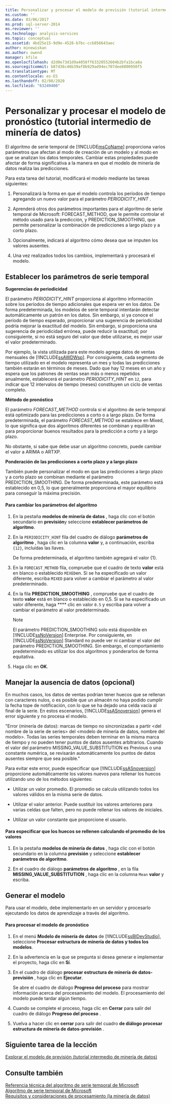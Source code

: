 ```yaml
---
title: Personalizar y procesar el modelo de previsión (tutorial intermedio de minería de datos) | Microsoft Docs
ms.custom: ''
ms.date: 03/06/2017
ms.prod: sql-server-2014
ms.reviewer: ''
ms.technology: analysis-services
ms.topic: conceptual
ms.assetid: 4bd25e15-9d9e-4528-b7bc-ccb856643aec
author: minewiskan
ms.author: owend
manager: kfile
ms.openlocfilehash: d2d0e73d1d9a4058ff63320552604b2bfa1bca8a
ms.sourcegitcommit: b87d36c46b39af8b929ad94ec707dee8800950f5
ms.translationtype: MT
ms.contentlocale: es-ES
ms.lasthandoff: 02/08/2020
ms.locfileid: "63249400"
---
```

# <a name="customizing-and-processing-the-forecasting-model-intermediate-data-mining-tutorial"></a>Personalizar y procesar el modelo de pronóstico (tutorial intermedio de minería de datos)
  El algoritmo de serie temporal de [!INCLUDE[msCoName](../includes/msconame-md.md)] proporciona varios parámetros que afectan al modo de creación de un modelo y al modo en que se analizan los datos temporales. Cambiar estas propiedades puede afectar de forma significativa a la manera en que el modelo de minería de datos realiza las predicciones.  
  
 Para esta tarea del tutorial, modificará el modelo mediante las tareas siguientes:  
  
1.  Personalizará la forma en que el modelo controla los períodos de tiempo agregando un nuevo valor para el parámetro *PERIODICITY_HINT* .  
  
2.  Aprenderá otros dos parámetros importantes para el algoritmo de serie temporal de Microsoft: FORECAST_METHOD, que le permite controlar el método usado para la predicción, y PREDICTION_SMOOTHING, que permite personalizar la combinación de predicciones a largo plazo y a corto plazo.  
  
3.  Opcionalmente, indicará al algoritmo cómo desea que se imputen los valores ausentes.  
  
4.  Una vez realizados todos los cambios, implementará y procesará el modelo.  
  
## <a name="setting-time-series-parameters"></a>Establecer los parámetros de serie temporal  
 **Sugerencias de periodicidad**  
  
 El parámetro *PERIODICITY_HINT* proporciona al algoritmo información sobre los períodos de tiempo adicionales que espera ver en los datos. De forma predeterminada, los modelos de serie temporal intentarán detectar automáticamente un patrón en los datos. Sin embargo, si ya conoce el período de tiempo esperado, proporcionar una sugerencia de periodicidad podría mejorar la exactitud del modelo. Sin embargo, si proporciona una sugerencia de periodicidad errónea, puede reducir la exactitud; por consiguiente, si no está seguro del valor que debe utilizarse, es mejor usar el valor predeterminado.  
  
 Por ejemplo, la vista utilizada para este modelo agrega datos de ventas mensuales de [!INCLUDE[ssAWDWsp](../includes/ssawdwsp-md.md)]. Por consiguiente, cada segmento de tiempo utilizado en el modelo representa un mes y todas las predicciones también estarán en términos de meses. Dado que hay 12 meses en un año y espera que los patrones de ventas sean más o menos repetidos anualmente, establecerá el parámetro *PERIODICITY_HINT* en `12`, para indicar que 12 intervalos de tiempo (meses) constituyen un ciclo de ventas completo.  
  
 **Método de pronóstico**  
  
 El parámetro *FORECAST_METHOD* controla si el algoritmo de serie temporal está optimizado para las predicciones a corto o a largo plazo. De forma predeterminada, el parámetro *FORECAST_METHOD* se establece en Mixed, lo que significa que dos algoritmos diferentes se combinan y equilibran para proporcionar buenos resultados para la predicción a corto y a largo plazo.  
  
 No obstante, si sabe que debe usar un algoritmo concreto, puede cambiar el valor a ARIMA o ARTXP.  
  
 **Ponderación de las predicciones a corto plazo y a largo plazo**  
  
 También puede personalizar el modo en que las predicciones a largo plazo y a corto plazo se combinan mediante el parámetro PREDICTION_SMOOTHING. De forma predeterminada, este parámetro está establecido en 0,5, lo que generalmente proporciona el mayor equilibrio para conseguir la máxima precisión.  
  
#### <a name="to-change-the-algorithm-parameters"></a>Para cambiar los parámetros del algoritmo  
  
1.  En la pestaña **modelos de minería de datos** , haga clic con el botón secundario en **previsión**y seleccione **establecer parámetros de algoritmo**.  
  
2.  En la `PERIODICITY_HINT` fila del cuadro de diálogo **parámetros de algoritmo** , haga clic en la columna **valor** y, a continuación, escriba `{12}`, incluidas las llaves.  
  
     De forma predeterminada, el algoritmo también agregará el valor {1}.  
  
3.  En la `FORECAST_METHOD` fila, compruebe que el cuadro de texto **valor** está en blanco o establecido `MIXED`en. Si se ha especificado un valor diferente, escriba `MIXED` para volver a cambiar el parámetro al valor predeterminado.  
  
4.  En la fila **PREDICTION_SMOOTHING** , compruebe que el cuadro de texto **valor** está en blanco o establecido en 0,5. Si se ha especificado un valor diferente, haga **** clic en valor `0.5` y escriba para volver a cambiar el parámetro al valor predeterminado.  
  
    > [!NOTE]  
    >  El parámetro PREDICTION_SMOOTHING solo está disponible en [!INCLUDE[ssNoVersion](../includes/ssnoversion-md.md)] Enterprise. Por consiguiente, en [!INCLUDE[ssNoVersion](../includes/ssnoversion-md.md)] Standard no puede ver ni cambiar el valor del parámetro PREDICTION_SMOOTHING. Sin embargo, el comportamiento predeterminado es utilizar los dos algoritmos y ponderarlos de forma equitativa.  
  
5.  Haga clic en **OK**.  
  
## <a name="handling-missing-data-optional"></a>Manejar la ausencia de datos (opcional)  
 En muchos casos, los datos de ventas podrían tener huecos que se rellenan con caracteres nulos, o es posible que un almacén no haya podido cumplir la fecha tope de notificación, con lo que se ha dejado una celda vacía al final de la serie. En estos escenarios, [!INCLUDE[ssASnoversion](../includes/ssasnoversion-md.md)] genera el error siguiente y no procesa el modelo.  
  
 "Error (minería de datos): marcas de tiempo no sincronizadas a partir \<del nombre de la serie de series> del \<modelo de minería de datos, nombre del modelo>. Todas las series temporales deben terminar en la misma marca de tiempo y no pueden tener puntos de datos ausentes arbitrarios. Cuando el valor del parámetro MISSING_VALUE_SUBSTITUTION es Previous o una constante numérica, se revisarán automáticamente los puntos de datos ausentes siempre que sea posible."  
  
 Para evitar este error, puede especificar que [!INCLUDE[ssASnoversion](../includes/ssasnoversion-md.md)] proporcione automáticamente los valores nuevos para rellenar los huecos utilizando uno de los métodos siguientes:  
  
-   Utilizar un valor promedio. El promedio se calcula utilizando todos los valores válidos en la misma serie de datos.  
  
-   Utilizar el valor anterior. Puede sustituir los valores anteriores para varias celdas que falten, pero no puede rellenar los valores de iniciales.  
  
-   Utilizar un valor constante que proporcione el usuario.  
  
#### <a name="to-specify-that-gaps-be-filled-by-averaging-values"></a>Para especificar que los huecos se rellenen calculando el promedio de los valores  
  
1.  En la pestaña **modelos de minería de datos** , haga clic con el botón secundario en la columna **previsión** y seleccione **establecer parámetros de algoritmo**.  
  
2.  En el cuadro de diálogo **parámetros de algoritmo** , en la fila **MISSING_VALUE_SUBSTITUTION** , haga clic en la columna `Mean` **valor** y escriba.  
  
## <a name="build-the-model"></a>Generar el modelo  
 Para usar el modelo, debe implementarlo en un servidor y procesarlo ejecutando los datos de aprendizaje a través del algoritmo.  
  
#### <a name="to-process-the-forecasting-model"></a>Para procesar el modelo de pronóstico  
  
1.  En el menú **Modelo de minería de datos** de [!INCLUDE[ssBIDevStudio](../includes/ssbidevstudio-md.md)], seleccione **Procesar estructura de minería de datos y todos los modelos**.  
  
2.  En la advertencia en la que se pregunta si desea generar e implementar el proyecto, haga clic en **Sí**.  
  
3.  En el cuadro de diálogo **procesar estructura de minería de datos-previsión** , haga clic en **Ejecutar**.  
  
     Se abre el cuadro de diálogo **Progreso del proceso** para mostrar información acerca del procesamiento del modelo. El procesamiento del modelo puede tardar algún tiempo.  
  
4.  Cuando se complete el proceso, haga clic en **Cerrar** para salir del cuadro de diálogo **Progreso del proceso** .  
  
5.  Vuelva a hacer clic en **cerrar** para salir del cuadro **de diálogo procesar estructura de minería de datos-previsión** .  
  
## <a name="next-task-in-lesson"></a>Siguiente tarea de la lección  
 [Explorar el modelo de previsión &#40;tutorial intermedio de minería de datos&#41;](../../2014/tutorials/exploring-the-forecasting-model-intermediate-data-mining-tutorial.md)  
  
## <a name="see-also"></a>Consulte también  
 [Referencia técnica del algoritmo de serie temporal de Microsoft](../../2014/analysis-services/data-mining/microsoft-time-series-algorithm-technical-reference.md)   
 [Algoritmo de serie temporal de Microsoft](../../2014/analysis-services/data-mining/microsoft-time-series-algorithm.md)   
 [Requisitos y consideraciones de procesamiento &#40;la minería de datos&#41;](../../2014/analysis-services/data-mining/processing-requirements-and-considerations-data-mining.md)  
  
  
